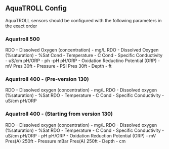 ## AquaTROLL Config
AquaTROLL sensors should be configured with the following parameters in the exact order

### Aquatroll 500
RDO - Dissolved Oxygen (concentration) - mg/L
RDO - Dissolved Oxygen (%saturation) - %Sat
Cond - Temperature - C
Cond - Specific Conductivity - uS/cm
pH/ORP - ph -pH
pH/ORP - Oxidation Reductino Potential (ORP) - mV
Pres 30ft - Pressure - PSI
Pres 30ft - Depth - ft

### Aquatroll 400 - (Pre-version 130)
RDO - Dissolved oxygen (concentration) - mg/L
RDO - Dissolved oxygen (%saturation) - %Sat
RDO - Temperature - C
Cond - Specific Conductivity - uS/cm
pH/ORP

### Aquatroll 400 - (Starting from version 130)
RDO - Dissolved oxygen (concentration) - mg/L
RDO - Dissolved oxygen (%saturation) - %Sat
RDO - Temperature - C
Cond - Specific Conductivity - uS/cm
pH/ORP - pH
pH/ORP - Oxidation Reduction Potential (ORP) - mV
Pres(A) 250ft - Pressure mBar
Pres(A) 250ft - Depth - cm